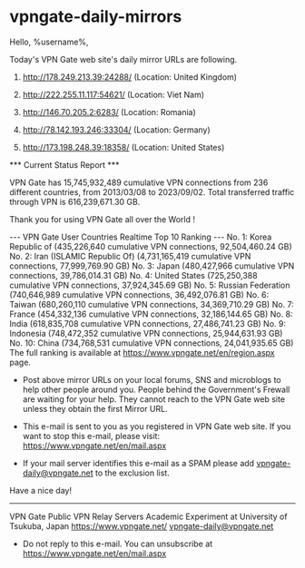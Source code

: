 # vpngate-daily-mirrors

Hello, %username%,

Today's VPN Gate web site's daily mirror URLs are following.

1. http://178.249.213.39:24288/
   (Location: United Kingdom)

2. http://222.255.11.117:54621/
   (Location: Viet Nam)

3. http://146.70.205.2:6283/
   (Location: Romania)

4. http://78.142.193.246:33304/
   (Location: Germany)

5. http://173.198.248.39:18358/
   (Location: United States)


*** Current Status Report ***

VPN Gate has 15,745,932,489 cumulative VPN connections from 236 different countries, from 2013/03/08 to 2023/09/02.
Total transferred traffic through VPN is 616,239,671.30 GB.

Thank you for using VPN Gate all over the World !


--- VPN Gate User Countries Realtime Top 10 Ranking ---
No. 1: Korea Republic of (435,226,640 cumulative VPN connections, 92,504,460.24 GB)
No. 2: Iran (ISLAMIC Republic Of) (4,731,165,419 cumulative VPN connections, 77,999,769.90 GB)
No. 3: Japan (480,427,966 cumulative VPN connections, 39,786,014.31 GB)
No. 4: United States (725,250,388 cumulative VPN connections, 37,924,345.69 GB)
No. 5: Russian Federation (740,646,989 cumulative VPN connections, 36,492,076.81 GB)
No. 6: Taiwan (680,260,110 cumulative VPN connections, 34,369,710.29 GB)
No. 7: France (454,332,136 cumulative VPN connections, 32,186,144.65 GB)
No. 8: India (618,835,708 cumulative VPN connections, 27,486,741.23 GB)
No. 9: Indonesia (748,472,352 cumulative VPN connections, 25,944,631.93 GB)
No. 10: China (734,768,531 cumulative VPN connections, 24,041,935.65 GB)
The full ranking is available at https://www.vpngate.net/en/region.aspx page.


* Post above mirror URLs on your local forums, SNS and microblogs
  to help other people around you.
  People behind the Government's Frewall are waiting for your help.
  They cannot reach to the VPN Gate web site
  unless they obtain the first Mirror URL.

* This e-mail is sent to you as you registered in VPN Gate web site.
  If you want to stop this e-mail, please visit:
  https://www.vpngate.net/en/mail.aspx

* If your mail server identifies this e-mail as a SPAM
  please add vpngate-daily@vpngate.net to the exclusion list.

Have a nice day!

------------------------------------------------------
VPN Gate Public VPN Relay Servers
Academic Experiment at University of Tsukuba, Japan
https://www.vpngate.net/
vpngate-daily@vpngate.net
* Do not reply to this e-mail.
  You can unsubscribe at https://www.vpngate.net/en/mail.aspx


